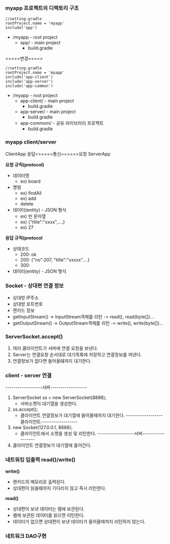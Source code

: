 ### myapp 프로젝트의 디렉토리 구조

```agsl
//setting.gradle
rootProject.name = 'myapp'
include('app')
```

- /myapp - root project
  - app/ - main project
    - build.gradle


=====변경====>

```agsl
//setting.gradle
rootProject.name = 'myapp'
include('app-client')
include('app-server')
include('app-common')
```

- /myapp - root project
  - app-client/ - main project
    - build.gradle
  - app-server/ - main project
    - build.gradle
  - app-commom/ - 공유 라이브러리 프로젝트
    - build.gradle


### myapp client/server
ClientApp    응답<=====통신=====>요청    ServerApp

**요청 규칙(protocol)**
- 데이터명
  - ex) board
- 명령
  - ex) findAll
  - ex) add
  - delete
- 데이터(entity) - JSON 형식
  - ex) 빈 문자열
  - ex) {"title":"xxxx",....}
  - ex) 27

**응답 규칙(protocol**
- 상태코드
  - 200: ok
  - 200: {"no":207, "title":"xxxxx"....}
  - 300: 
- 데이터(entity) - JSON 형식


### Socket - 상대편 연결 정보
- 상대방 IP주소
- 상대방 포트번호
- 랜카드 정보
- getInputStream() -> InputStream객체를 리턴 -> read(), read(byte[])...
- getOutputStream() -> OutputStream객체를 리턴 -> write(), write(byte[])...

### ServerSocket.accept()
1. 여러 클라이언트가 서버에 연결 요청을 보낸다.
2. Server는 연결요청 순서대로 대기목록에 저장하고 연결정보를 꺼낸다.
3. 연결정보가 없다면 들어올떄까지 대기한다.


### client - server 연결
------------------서버------------------
1. ServerSocket ss = new ServerSocket(8888);
   - 서버소켓이 대기열을 생성한다.
2. ss.accept();
   - 클라이언트 연결정보가 대기열에 들어올때까지 대기한다.
------------------클라이언트------------------
3. new Socket(127.0.0.1, 8888);
   - 클라이언트에서 소켓을 생성 및 리턴한다.
------------------서버------------------
4. 클라이언트 연결정보가 대기열에 들어간다.


### 네트워킹 입출력 read()/write()

**write()**
- 랜카드의 메모리로 출력된다.
- 상대편이 읽을떄까지 기다리지 않고 즉시 리턴한다.

**read()**
- 상대편이 보낸 데이터는 램에 보관된다.
- 램에 보관된 데이터를 읽으면 리턴한다.
- 데이터가 없으면 상대편이 보낸 데이터가 들어올때까지 리턴하지 않는다.

### 네트워크 DAO구현
